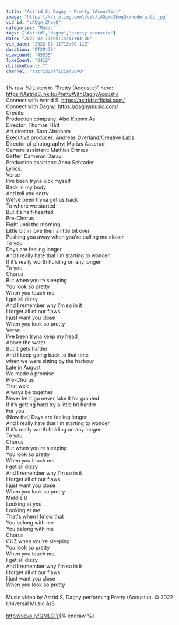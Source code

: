 ```yaml
---
title: "Astrid S, Dagny - Pretty (Acoustic)"
image: "https:\/\/i.ytimg.com\/vi\/iAQgm-ZhoqQ\/hqdefault.jpg"
vid_id: "iAQgm-ZhoqQ"
categories: "Music"
tags: ["Astrid","dagny","pretty acoustic"]
date: "2022-02-13T05:14:51+03:00"
vid_date: "2022-02-11T13:00:11Z"
duration: "PT2M47S"
viewcount: "45535"
likeCount: "3412"
dislikeCount: ""
channel: "AstridSofficialVEVO"
---
```

{% raw %}Listen to “Pretty (Acoustic)” here: <a rel="nofollow" target="blank" href="https://AstridS.lnk.to/PrettyWithDagnyAcoustic">https://AstridS.lnk.to/PrettyWithDagnyAcoustic</a><br />Connect with Astrid S: <a rel="nofollow" target="blank" href="https://astridsofficial.com/">https://astridsofficial.com/</a><br />Connect with Dagny: <a rel="nofollow" target="blank" href="https://dagnymusic.com/">https://dagnymusic.com/</a><br />Credits:<br />Production company: Also Known As<br />Director: Thomas Flått<br />Art director: Sara Abraham<br />Executive producer: Andreas Øverland/Creative Labs<br />Director of photography: Marius Aaserud<br />Camera assistant: Mathias Ertnæs<br />Gaffer: Cameron Daravi<br />Production assistant: Anna Schrader<br />Lyrics:<br />Verse <br />I’ve been tryna kick myself <br />Back in my body <br />And tell you sorry<br />We’ve been tryna get us back <br />To where we started <br />But it’s half-hearted <br />Pre-Chorus <br />Fight until the morning<br />Little bit in love then a little bit over<br />Pushing you away when you're pulling me closer<br />To you<br />Days are feeling longer<br />And I really hate that I’m starting to wonder<br />If it’s really worth holding on any longer<br />To you<br />Chorus <br />But when you’re sleeping <br />You look so pretty <br />When you touch me <br />I get all dizzy<br />And I remember why I’m so in it<br />I forget all of our flaws <br />I just want you close <br />When you look so pretty <br />Verse <br />I’ve been tryna keep my head<br />Above the water<br />But it gets harder<br />And I keep going back to that time <br />when we were sitting by the harbour<br />Late in August<br />We made a promise<br />Pre-Chorus <br />That we’d <br />Always be together <br />Never let it go never take it for granted <br />If it’s getting hard try a little bit harder<br />For you<br />(Now the) Days are feeling longer<br />And I really hate that I’m starting to wonder<br />If it’s really worth holding on any longer<br />To you<br />Chorus <br />But when you’re sleeping <br />You look so pretty <br />When you touch me <br />I get all dizzy<br />And I remember why I’m so in it<br />I forget all of our flaws <br />I just want you close <br />When you look so pretty<br />Middle 8 <br />Looking at you <br />Looking at me <br />That's when I know that<br />You belong with me <br />You belong with me<br />Chorus <br />CUZ when you’re sleeping <br />You look so pretty <br />When you touch me <br />I get all dizzy<br />And I remember why I’m so in it<br />I forget all of our flaws <br />I just want you close <br />When you look so pretty<br /><br />Music video by Astrid S, Dagny performing Pretty (Acoustic). © 2022 Universal Music A/S<br /><br /><a rel="nofollow" target="blank" href="http://vevo.ly/QMLCiY">http://vevo.ly/QMLCiY</a>{% endraw %}

